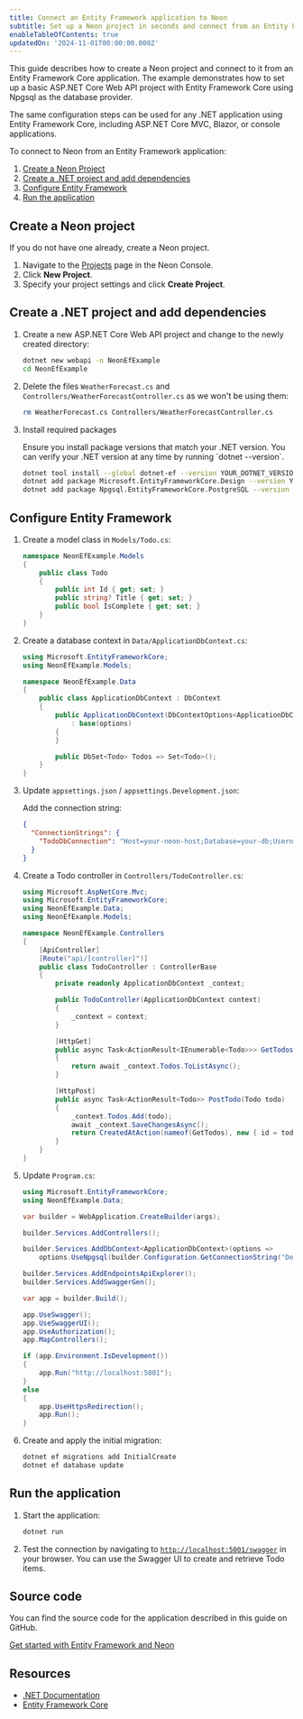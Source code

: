 ```yaml
---
title: Connect an Entity Framework application to Neon
subtitle: Set up a Neon project in seconds and connect from an Entity Framework application
enableTableOfContents: true
updatedOn: '2024-11-01T00:00:00.000Z'
---
```


This guide describes how to create a Neon project and connect to it from an Entity Framework Core application. The example demonstrates how to set up a basic ASP.NET Core Web API project with Entity Framework Core using Npgsql as the database provider.

<Admonition type="note">
The same configuration steps can be used for any .NET application using Entity Framework Core, including ASP.NET Core MVC, Blazor, or console applications.
</Admonition>

To connect to Neon from an Entity Framework application:

1. [Create a Neon Project](#create-a-neon-project)
2. [Create a .NET project and add dependencies](#create-a-net-project-and-add-dependencies)
3. [Configure Entity Framework](#configure-entity-framework)
4. [Run the application](#run-the-application)

## Create a Neon project

If you do not have one already, create a Neon project.

1. Navigate to the [Projects](https://console.neon.tech/app/projects) page in the Neon Console.
2. Click **New Project**.
3. Specify your project settings and click **Create Project**.

## Create a .NET project and add dependencies

1. Create a new ASP.NET Core Web API project and change to the newly created directory:

   ```bash
   dotnet new webapi -n NeonEfExample
   cd NeonEfExample
   ```

2. Delete the files `WeatherForecast.cs` and `Controllers/WeatherForecastController.cs` as we won't be using them:

   ```bash
   rm WeatherForecast.cs Controllers/WeatherForecastController.cs
   ```

3. Install required packages

    <Admonition type="important" title="IMPORTANT">
    Ensure you install package versions that match your .NET version. You can verify your .NET version at any time by running `dotnet --version`.
    </Admonition>

   ```bash
   dotnet tool install --global dotnet-ef --version YOUR_DOTNET_VERSION
   dotnet add package Microsoft.EntityFrameworkCore.Design --version YOUR_DOTNET_VERSION
   dotnet add package Npgsql.EntityFrameworkCore.PostgreSQL --version YOUR_DOTNET_VERSION
   ```

## Configure Entity Framework

1. Create a model class in `Models/Todo.cs`:

   ```csharp
   namespace NeonEfExample.Models
   {
       public class Todo
       {
           public int Id { get; set; }
           public string? Title { get; set; }
           public bool IsComplete { get; set; }
       }
   }
   ```

2. Create a database context in `Data/ApplicationDbContext.cs`:

   ```csharp
   using Microsoft.EntityFrameworkCore;
   using NeonEfExample.Models;

   namespace NeonEfExample.Data
   {
       public class ApplicationDbContext : DbContext
       {
           public ApplicationDbContext(DbContextOptions<ApplicationDbContext> options)
               : base(options)
           {
           }

           public DbSet<Todo> Todos => Set<Todo>();
       }
   }
   ```

3. Update `appsettings.json` / `appsettings.Development.json`:

   Add the connection string:

   ```json
   {
     "ConnectionStrings": {
       "TodoDbConnection": "Host=your-neon-host;Database=your-db;Username=your-username;Password=your-password;SSL Mode=Require"
     }
   }
   ```

4. Create a Todo controller in `Controllers/TodoController.cs`:

   ```csharp
   using Microsoft.AspNetCore.Mvc;
   using Microsoft.EntityFrameworkCore;
   using NeonEfExample.Data;
   using NeonEfExample.Models;

   namespace NeonEfExample.Controllers
   {
       [ApiController]
       [Route("api/[controller]")]
       public class TodoController : ControllerBase
       {
           private readonly ApplicationDbContext _context;

           public TodoController(ApplicationDbContext context)
           {
               _context = context;
           }

           [HttpGet]
           public async Task<ActionResult<IEnumerable<Todo>>> GetTodos()
           {
               return await _context.Todos.ToListAsync();
           }

           [HttpPost]
           public async Task<ActionResult<Todo>> PostTodo(Todo todo)
           {
               _context.Todos.Add(todo);
               await _context.SaveChangesAsync();
               return CreatedAtAction(nameof(GetTodos), new { id = todo.Id }, todo);
           }
       }
   }
   ```

5. Update `Program.cs`:

   ```csharp
   using Microsoft.EntityFrameworkCore;
   using NeonEfExample.Data;

   var builder = WebApplication.CreateBuilder(args);

   builder.Services.AddControllers();

   builder.Services.AddDbContext<ApplicationDbContext>(options =>
       options.UseNpgsql(builder.Configuration.GetConnectionString("DefaultConnection")));

   builder.Services.AddEndpointsApiExplorer();
   builder.Services.AddSwaggerGen();

   var app = builder.Build();

   app.UseSwagger();
   app.UseSwaggerUI();
   app.UseAuthorization();
   app.MapControllers();

   if (app.Environment.IsDevelopment())
   {
       app.Run("http://localhost:5001");
   }
   else
   {
       app.UseHttpsRedirection();
       app.Run();
   }
   ```

6. Create and apply the initial migration:

   ```bash
   dotnet ef migrations add InitialCreate
   dotnet ef database update
   ```

## Run the application

1. Start the application:

   ```bash
   dotnet run
   ```

2. Test the connection by navigating to [`http://localhost:5001/swagger`](http://localhost:5001/swagger) in your browser. You can use the Swagger UI to create and retrieve Todo items.

## Source code

You can find the source code for the application described in this guide on GitHub.

<DetailIconCards>
<a href="https://github.com/neondatabase/examples/tree/main/with-dotnet-ef" description="Get started with Entity Framework and Neon" icon="github">Get started with Entity Framework and Neon</a>
</DetailIconCards>

## Resources

- [.NET Documentation](https://learn.microsoft.com/en-us/dotnet/)
- [Entity Framework Core](https://learn.microsoft.com/en-us/ef/)

<NeedHelp/>
